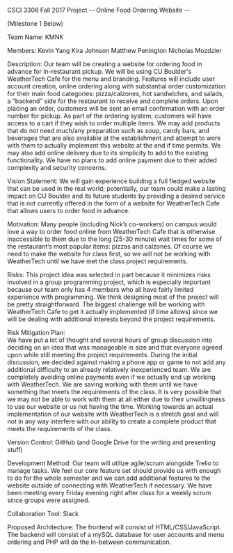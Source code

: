 CSCI 3308 Fall 2017 Project
-- Online Food Ordering Website --

(Milestone 1 Below)

Team Name: KMNK

Members: 
Kevin Yang
Kira Johnson
Matthew Penington
Nicholas Mozdzier

Description: 
Our team will be creating a website for ordering food in advance for in-restaurant pickup. We will be using CU Boulder's WeatherTech Cafe for the menu and branding. Features will include user account creation, online ordering along with substantial order customization for their main food categories: pizza/calzones, hot sandwiches, and salads, a “backend” side for the restaurant to receive and complete orders. Upon placing an order, customers will be sent an email confirmation with an order number for pickup. As part of the ordering system, customers will have access to a cart if they wish to order multiple items. 
We may add products that do not need much/any preparation such as soup, candy bars, and beverages that are also available at the establishment and attempt to work with them to actually implement this website at the end if time permits. We may also add online delivery due to its simplicity to add to the existing functionality. We have no plans to add online payment due to their added complexity and security concerns. 


Vision Statement:
We will gain experience building a full fledged website that can be used in the real world; potentially, our team could make a lasting impact on CU Boulder and its future students by providing a desired service that is not currently offered in the form of a website for WeatherTech Cafe that allows users to order food in advance.

Motivation:
Many people (including Nick’s co-workers) on campus would love a way to order food online from WeatherTech Cafe that is otherwise inaccessible to them due to the long (25-30 minute) wait times for some of the restaurant’s most popular items: pizzas and calzones. Of course we need to make the website for class first, so we will not be working with WeatherTech until we have met the class project requirements.

Risks: 
This project idea was selected in part because it minimizes risks involved in a group programming project, which is especially important because our team only has 4 members who all have fairly limited experience with programming. We think designing most of the project will be pretty straightforward. The biggest challenge will be working with WeatherTech Cafe to get it actually implemented (if time allows) since we will be dealing with additional interests beyond the project requirements. 

Risk Mitigation Plan:  
We have put a lot of thought and several hours of group discussion into deciding on an idea that was manageable in size and that everyone agreed upon while still meeting the project requirements. During the initial discussion, we decided against making a phone app or game to not add any additional difficulty to an already relatively inexperienced team. We are completely avoiding online payments even if we actually end up working with WeatherTech. We are saving working with them until we have something that meets the requirements of the class. It is very possible that we may not be able to work with them at all either due to their unwillingness to use our website or us not having the time. Working towards an actual implementation of our website with WeatherTech is a stretch goal and will not in any way interfere with our ability to create a complete product that meets the requirements of the class. 

Version Control: GitHub (and Google Drive for the writing and presenting stuff)

Development Method: 
Our team will utilize agile/scrum alongside Trello to manage tasks. We feel our core feature set should provide us with enough to do for the whole semester and we can add additional features to the website outside of connecting with WeatherTech if necessary. We have been meeting every Friday evening right after class for a weekly scrum since groups were assigned.

Collaboration Tool: Slack

Proposed Architecture: 
The frontend will consist of HTML/CSS/JavaScript. The backend will consist of a mySQL database for user accounts and menu ordering and PHP will do the in-between communication. 
